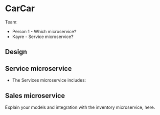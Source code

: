 # CarCar

Team:

* Person 1 - Which microservice?
* Kayre - Service microservice?

## Design

## Service microservice

- The Services microservice includes:
    

## Sales microservice

Explain your models and integration with the inventory
microservice, here.
